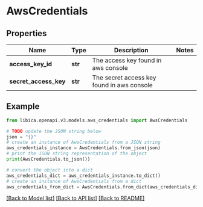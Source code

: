 # AwsCredentials


## Properties

Name | Type | Description | Notes
------------ | ------------- | ------------- | -------------
**access_key_id** | **str** | The access key found in aws console | 
**secret_access_key** | **str** | The secret access key found in aws console | 

## Example

```python
from libica.openapi.v3.models.aws_credentials import AwsCredentials

# TODO update the JSON string below
json = "{}"
# create an instance of AwsCredentials from a JSON string
aws_credentials_instance = AwsCredentials.from_json(json)
# print the JSON string representation of the object
print(AwsCredentials.to_json())

# convert the object into a dict
aws_credentials_dict = aws_credentials_instance.to_dict()
# create an instance of AwsCredentials from a dict
aws_credentials_from_dict = AwsCredentials.from_dict(aws_credentials_dict)
```
[[Back to Model list]](../README.md#documentation-for-models) [[Back to API list]](../README.md#documentation-for-api-endpoints) [[Back to README]](../README.md)


